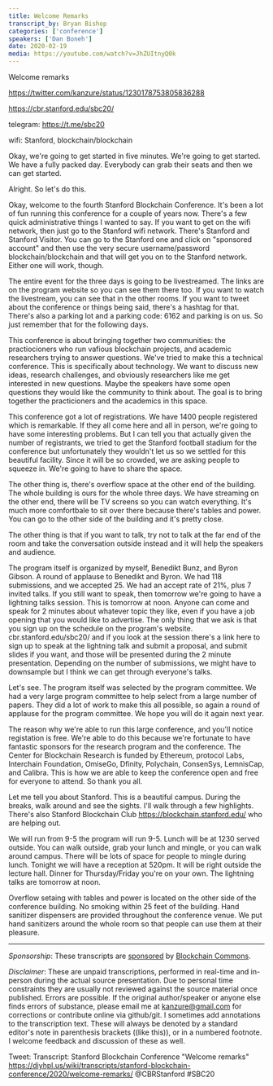 ```yaml
---
title: Welcome Remarks
transcript_by: Bryan Bishop
categories: ['conference']
speakers: ['Dan Boneh']
date: 2020-02-19
media: https://youtube.com/watch?v=JhZUItnyQ0k
---
```


Welcome remarks

<https://twitter.com/kanzure/status/1230178753805836288>

<https://cbr.stanford.edu/sbc20/>

telegram: <https://t.me/sbc20>

wifi: Stanford, blockchain/blockchain

Okay, we're going to get started in five minutes. We're going to get started. We have a fully packed day. Everybody can grab their seats and then we can get started.

Alright. So let's do this.

Okay, welcome to the fourth Stanford Blockchain Conference. It's been a lot of fun running this conference for a couple of years now. There's a few quick administrative things I wanted to say. If you want to get on the wifi network, then just go to the Stanford wifi network. There's Stanford and Stanford Visitor. You can go to the Stanford one and click on "sponsored account" and then use the very secure username/password blockchain/blockchain and that will get you on to the Stanford network. Either one will work, though.

The entire event for the three days is going to be livestreamed. The links are on the program website so you can see them there too. If you want to watch the livestream, you can see that in the other rooms. If you want to tweet about the conference or things being said, there's a hashtag for that. There's also a parking lot and a parking code: 6162 and parking is on us. So just remember that for the following days.

This conference is about bringing together two communities: the practiocioners who run vafious blockchain projects, and academic researchers trying to answer questions. We've tried to make this a technical conference. This is specifically about technology. We want to discuss new ideas, research challenges, and obviously researchers like me get interested in new questions. Maybe the speakers have some open questions they would like the community to think about. The goal is to bring together the practicioners and the academics in this space.

This conference got a lot of registrations. We have 1400 people registered which is remarkable. If they all come here and all in person, we're going to have some interesting problems. But I can tell you that actually given the number of registrants, we tried to get the Stanford football stadium for the conference but unfortunately they wouldn't let us so we settled for this beautiful facility. Since it will be so crowded, we are asking people to squeeze in. We're going to have to share the space.

The other thing is, there's overflow space at the other end of the building. The whole building is ours for the whole three days. We have streaming on the other end, there will be TV screens so you can watch everything. It's much more comfortbale to sit over there because there's tables and power. You can go to the other side of the building and it's pretty close.

The other thing is that if you want to talk, try not to talk at the far end of the room and take the conversation outside instead and it will help the speakers and audience.

The program itself is organized by myself, Benedikt Bunz, and Byron Gibson. A round of applause to Benedikt and Byron. We had 118 submissions, and we accepted 25. We had an accept rate of 21%, plus 7 invited talks. If you still want to speak, then tomorrow we're going to have a lightning talks session. This is tomorrow at noon. Anyone can come and speak for 2 minutes about whatever topic they like, even if you have a job opening that you would like to advertise. The only thing that we ask is that you sign up on the schedule on the program's website. cbr.stanford.edu/sbc20/ and if you look at the session there's a link here to sign up to speak at the lightning talk and submit a proposal, and submit slides if you want, and those will be presented during the 2 minute presentation. Depending on the number of submissions, we might have to downsample but I think we can get through everyone's talks.

Let's see. The program itself was selected by the program committee. We had a very large program committee to help select from a large number of papers. They did a lot of work to make this all possible, so again a round of applause for the program committee. We hope you will do it again next year.

The reason why we're able to run this large conference, and you'll notice registation is free. We're able to do this because we're fortunate to have fantastic sponsors for the research program and the conference. The Center for Blockchain Research is funded by Ethereum, protocol Labs, Interchain Foundation, OmiseGo, Dfinity, Polychain, ConsenSys, LemnisCap, and Calibra. This is how we are able to keep the conference open and free for everyone to attend. So thank you all.

Let me tell you about Stanford. This is a beautiful campus. During the breaks, walk around and see the sights. I'll walk through a few highlights. There's also Stanford Blockchain Club https://blockchain.stanford.edu/ who are helping out.

We will run from 9-5 the program will run 9-5. Lunch will be at 1230 served outside. You can walk outside, grab your lunch and mingle, or you can walk around campus. There will be lots of space for people to mingle during lunch. Tonight we will have a reception at 520pm. It will be right outside the lecture hall. Dinner for Thursday/Friday you're on your own. The lightning talks are tomorrow at noon.

Overflow setaing with tables and power is located on the other side of the conference building. No smoking within 25 feet of the building. Hand sanitizer dispensers are provided throughout the conference venue. We put hand sanitizers around the whole room so that people can use them at their pleasure.

----

<i>Sponsorship</i>: These transcripts are <a href="https://twitter.com/ChristopherA/status/1228763593782394880">sponsored</a> by <a href="https://blockchaincommons.com/">Blockchain Commons</a>.

<i>Disclaimer</i>: These are unpaid transcriptions, performed in real-time and in-person during the actual source presentation. Due to personal time constraints they are usually not reviewed against the source material once published. Errors are possible. If the original author/speaker or anyone else finds errors of substance, please email me at kanzure@gmail.com for corrections or contribute online via github/git. I sometimes add annotations to the transcription text. These will always be denoted by a standard editor's note in parenthesis brackets ((like this)), or in a numbered footnote. I welcome feedback and discussion of these as well.

Tweet: Transcript: Stanford Blockchain Conference "Welcome remarks" https://diyhpl.us/wiki/transcripts/stanford-blockchain-conference/2020/welcome-remarks/  @CBRStanford #SBC20
